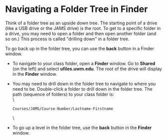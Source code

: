 # Navigating a Folder Tree in Finder

Think of a folder tree as an upside down tree. The starting point of a drive (like a USB drive or the JAMS drive) is the root. To get to a specific folder in a drive, you may need to open a folder and then open another folder (and so on.) This process is called "drilling down" in a folder tree.

To go back up in the folder tree, you can use the **back** button in a Finder window.

* To navigate to your class folder, open a **Finder** window. Go to **Shared** (on the left) and select **ufiles.uwm.edu**. The root of the drive will display in the **Finder** window.
*   You may need to drill down in the folder tree to navigate to where you need to be. Double-click a folder to drill down in the folder tree. The path (sequence of folders) to your class folder is: \
    \


    `Courses/JAMS/Course-Number/Lastname-Firstname`

    \

* To go up a level in the folder tree, use the **back** button in the **Finder** window.
